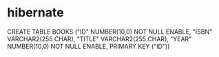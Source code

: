 # hibernate


CREATE TABLE BOOKS
 ("ID" NUMBER(10,0) NOT NULL ENABLE,
  "ISBN" VARCHAR2(255 CHAR),
  "TITLE" VARCHAR2(255 CHAR),
  "YEAR" NUMBER(10,0) NOT NULL ENABLE,
  PRIMARY KEY ("ID"))
